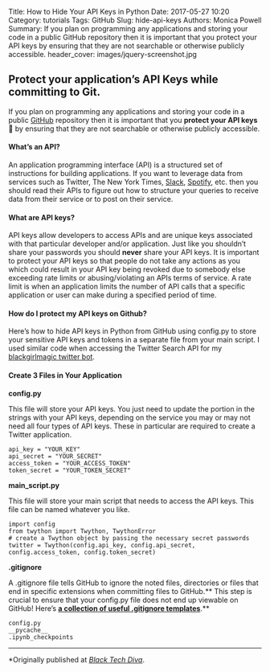 Title: How to Hide Your API Keys in Python
Date: 2017-05-27 10:20
Category: tutorials
Tags:  GitHub
Slug: hide-api-keys
Authors: Monica Powell
Summary: If you plan on programming any applications and storing your code in a public GitHub repository then it is important that you protect your API keys by ensuring that they are not searchable or otherwise publicly accessible.
header_cover: images/jquery-screenshot.jpg



## Protect your application’s API Keys while committing to Git.


If you plan on programming any applications and storing your code in a public
[GitHub](https://github.com/) repository then it is important that you **protect
your API keys** 🔑 by ensuring that they are not searchable or otherwise
publicly accessible.

#### What’s an API?

An application programming interface (API) is a structured set of instructions
for building applications. If you want to leverage data from services such as
Twitter, The New York Times, [Slack](https://medium.com/@slackhq),
[Spotify](https://medium.com/@Spotify), etc. then you should read their APIs to
figure out how to structure your queries to receive data from their service or
to post on their service.

#### What are API keys?

API keys allow developers to access APIs and are unique keys associated with
that particular developer and/or application. Just like you shouldn’t share your
passwords you should **never** share your API keys. It is important to protect
your API keys so that people do not take any actions as you which could result
in your API key being revoked due to somebody else exceeding rate limits or
abusing/violating an APIs terms of service. A rate limit is when an application
limits the number of API calls that a specific application or user can make
during a specified period of time.

#### How do I protect my API keys on Github?

Here’s how to hide API keys in Python from GitHub using config.py to store your
sensitive API keys and tokens in a separate file from your main script. I used
similar code when accessing the Twitter Search API for my [blackgirlmagic
twitter bot](https://github.com/M0nica/blackgirlmagic).

#### Create 3 Files in Your Application

**config.py**

This file will store your API keys. You just need to update the portion in the
strings with your API keys, depending on the service you may or may not need all
four types of API keys. These in particular are required to create a Twitter
application.

    api_key = "YOUR_KEY"
    api_secret = "YOUR_SECRET"
    access_token = "YOUR_ACCESS_TOKEN"
    token_secret = "YOUR_TOKEN_SECRET"

**main_script.py**

This file will store your main script that needs to access the API keys. This
file can be named whatever you like.

    import config
    from twython import Twython, TwythonError
    # create a Twython object by passing the necessary secret passwords
    twitter = Twython(config.api_key, config.api_secret, config.access_token, config.token_secret)

**.gitignore**

A .gitignore file tells GitHub to ignore the noted files, directories or files
that end in specific extensions when committing files to GitHub.** This step is
crucial to ensure that your config.py file does not end up viewable on GitHub!
Here’s **[a collection of useful .gitignore
templates](https://github.com/github/gitignore)**.**

    config.py
    __pycache__
    .ipynb_checkpoints



*****

*Originally published at *[Black Tech
Diva](http://www.blacktechdiva.com/hide-api-keys/)*.
